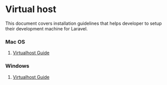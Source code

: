 # Virtual host

This document covers installation guidelines that helps developer to setup their development machine for Laravel.

### Mac OS
1. [Virtualhost Guide](/virtualhost/MACOS.md)

### Windows
1. [Virtualhost Guide](/virtualhost/WINDOWS.md)